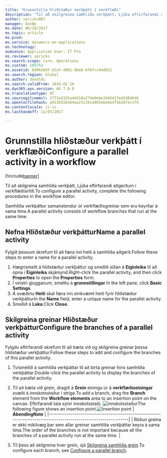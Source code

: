 ```yaml
---
title: "Grunnstilla hliðstæður verkþátt í verkflæði"
description: "Til að skilgreina samhliða verkþátt, Ljúka eftirfarandi aðgerðum í verkflæðisritill."
author: sericks007
manager: AnnBe
ms.date: 06/20/2017
ms.topic: article
ms.prod: 
ms.service: dynamics-ax-applications
ms.technology: 
audience: Application User, IT Pro
ms.reviewer: sericks
ms.search.scope: Core, Operations
ms.custom: 195753
ms.assetid: 6d0656df-b5af-4001-96e6-6f0fcc44d022
ms.search.region: Global
ms.author: donaldc
ms.search.validFrom: 2016-02-28
ms.dyn365.ops.version: AX 7.0.0
ms.translationtype: HT
ms.sourcegitcommit: 2771a31b5a4d418a27de0ebe1945d1fed2d8d6d6
ms.openlocfilehash: a913655b584aa23c2614903e6ede4f5826fec1fb
ms.contentlocale: is-is
ms.lasthandoff: 11/03/2017

---
```


# <a name="configure-a-parallel-activity-in-a-workflow"></a><span data-ttu-id="59153-103">Grunnstilla hliðstæður verkþátt í verkflæði</span><span class="sxs-lookup"><span data-stu-id="59153-103">Configure a parallel activity in a workflow</span></span>

[!include[banner](../includes/banner.md)]


<span data-ttu-id="59153-104">Til að skilgreina samhliða verkþátt, Ljúka eftirfarandi aðgerðum í verkflæðisritill.</span><span class="sxs-lookup"><span data-stu-id="59153-104">To configure a parallel activity, complete the following procedures in the workflow editor.</span></span>

<span data-ttu-id="59153-105">Samhliða verkþáttur samanstendur úr verkflæðisgreinar sem eru keyrðar á sama tíma.</span><span class="sxs-lookup"><span data-stu-id="59153-105">A parallel activity consists of workflow branches that run at the same time.</span></span>

## <a name="name-a-parallel-activity"></a><span data-ttu-id="59153-106">Nefna Hliðstæður verkþáttur</span><span class="sxs-lookup"><span data-stu-id="59153-106">Name a parallel activity</span></span>
<span data-ttu-id="59153-107">Fylgið þessum skrefum til að færa inn heiti á samhliða aðgerð.</span><span class="sxs-lookup"><span data-stu-id="59153-107">Follow these steps to enter a name for a parallel activity.</span></span>
1.  <span data-ttu-id="59153-108">Hægrismellt á hliðstæður verkþáttur og smellið síðan á **Eiginleika** til að opna í **Eiginleika** skjámynd.</span><span class="sxs-lookup"><span data-stu-id="59153-108">Right-click the parallel activity, and then click **Properties** to open the **Properties** form.</span></span>
2.  <span data-ttu-id="59153-109">Í vinstri glugganum, smelltu á **grunnstillingar**.</span><span class="sxs-lookup"><span data-stu-id="59153-109">In the left pane, click **Basic Settings**.</span></span>
3.  <span data-ttu-id="59153-110">Á svæðinu **Heiti** skal færa inn einkvæmt heiti fyrir hliðstæður verkþáttur</span><span class="sxs-lookup"><span data-stu-id="59153-110">In the **Name** field, enter a unique name for the parallel activity.</span></span>
4.  <span data-ttu-id="59153-111">Smellið á **Loka**.</span><span class="sxs-lookup"><span data-stu-id="59153-111">Click **Close**.</span></span>

## <a name="configure-the-branches-of-a-parallel-activity"></a><span data-ttu-id="59153-112">Skilgreina greinar Hliðstæður verkþáttur</span><span class="sxs-lookup"><span data-stu-id="59153-112">Configure the branches of a parallel activity</span></span>
<span data-ttu-id="59153-113">Fylgdu eftirfarandi skrefum til að bæta við og skilgreina greinar þessa hliðstæður verkþáttur.</span><span class="sxs-lookup"><span data-stu-id="59153-113">Follow these steps to add and configure the branches of this parallel activity.</span></span>
1.  <span data-ttu-id="59153-114">Tvísmellið á samhliða verkþáttar til að birta greinar hins samhliða verkþáttar.</span><span class="sxs-lookup"><span data-stu-id="59153-114">Double-click the parallel activity to display the branches of the parallel activity.</span></span>
2.  <span data-ttu-id="59153-115">Til að bæta við grein, dragið á **Grein** einingu úr á **verkflæðiseiningar** svæði á innskotsstaður í striga.</span><span class="sxs-lookup"><span data-stu-id="59153-115">To add a branch, drag the **Branch** element from the **Workflow elements** area to an insertion point on the canvas.</span></span> <span data-ttu-id="59153-116">Eftirfarandi tala sýnir innskotsstaði. ![innskotsstaður](./media/workflow_insertionpoint.gif)</span><span class="sxs-lookup"><span data-stu-id="59153-116">The following figure shows an insertion point.![Insertion point](./media/workflow_insertionpoint.gif)</span></span>
    | <span data-ttu-id="59153-117">**Ábending**</span><span class="sxs-lookup"><span data-stu-id="59153-117">**Note**</span></span>                                                                                                         |
    |------------------------------------------------------------------------------------------------------------------|
    | <span data-ttu-id="59153-118">Röðun greina er ekki mikilvæg þar sem allar greinar samhliða verkþáttar keyra á sama tíma.</span><span class="sxs-lookup"><span data-stu-id="59153-118">The order of the branches is not important because all the branches of a parallel activity run at the same time.</span></span> |

3.  <span data-ttu-id="59153-119">Til þess að skilgreina hver grein, sjá [Skilgreina samhliða grein](configure-parallel-branch-workflow.md).</span><span class="sxs-lookup"><span data-stu-id="59153-119">To configure each branch, see [Configure a parallel branch](configure-parallel-branch-workflow.md).</span></span>






